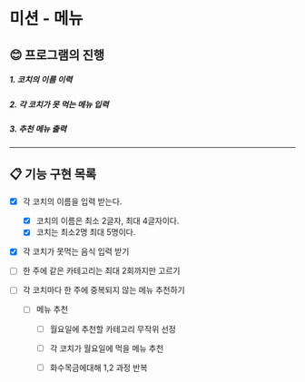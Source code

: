 # 미션 - 메뉴

## 😊 프로그램의 진행
##### 1. 코치의 이름 이력
##### 2. 각 코치가 못 먹는 메뉴 입력
##### 3. 추천 메뉴 출력

---


## 📋 기능 구현 목록

- [x] 각 코치의 이름을 입력 받는다.
    - [x] 코치의 이름은 최소 2글자, 최대 4글자이다.
    - [x] 코치는 최소2명 최대 5명이다. 
- [x] 각 코치가 못먹는 음식 입력 받기

- [ ] 한 주에 같은 카테고리는 최대 2회까지만 고르기
- [ ] 각 코치마다 한 주에 중복되지 않는 메뉴 추천하기

  - [ ] 메뉴 추천
    - [ ] 월요일에 추천할 카테고리 무작위 선정
    - [ ] 각 코치가 월요일에 먹을 메뉴 추천
    - [ ] 화수목금에대해 1,2 과정 반복
    


<br>